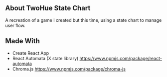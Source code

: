 ## About TwoHue State Chart

A recreation of a game I created but this time, using a state chart to manage user flow.

## Made With
- Create React App
- React Automata (X state library) https://www.npmjs.com/package/react-automata
- Chroma.js https://www.npmjs.com/package/chroma-js
